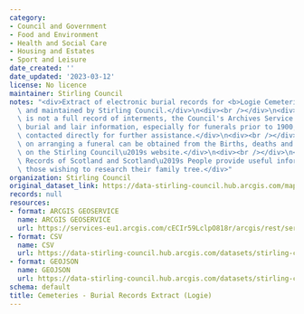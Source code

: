 ```yaml
---
category:
- Council and Government
- Food and Environment
- Health and Social Care
- Housing and Estates
- Sport and Leisure
date_created: ''
date_updated: '2023-03-12'
license: No licence
maintainer: Stirling Council
notes: "<div>Extract of electronic burial records for <b>Logie Cemeteries</b>\_managed\
  \ and maintained by Stirling Council.</div>\n<div><br /></div>\n<div>Although this\
  \ is not a full record of interments, the Council's Archives Service holds additional\
  \ burial and lair information, especially for funerals prior to 1900, and can be\
  \ contacted directly for further assistance.</div>\n<div><br /></div>\n<div>Information\
  \ on arranging a funeral can be obtained from the Births, deaths and marriages page\
  \ on the Stirling Council\u2019s website.</div>\n<div><br /></div>\n<div>National\
  \ Records of Scotland and Scotland\u2019s People provide useful information for\
  \ those wishing to research their family tree.</div>"
organization: Stirling Council
original_dataset_link: https://data-stirling-council.hub.arcgis.com/maps/stirling-council::cemeteries-burial-records-extract-logie
records: null
resources:
- format: ARCGIS GEOSERVICE
  name: ARCGIS GEOSERVICE
  url: https://services-eu1.arcgis.com/cECIr59LclpO818r/arcgis/rest/services/cemeteries%20-%20burial%20records%20extract%20(logie)/FeatureServer/0
- format: CSV
  name: CSV
  url: https://data-stirling-council.hub.arcgis.com/datasets/stirling-council::cemeteries-burial-records-extract-logie.csv?outSR=%7B%22latestWkid%22%3A3857%2C%22wkid%22%3A102100%7D
- format: GEOJSON
  name: GEOJSON
  url: https://data-stirling-council.hub.arcgis.com/datasets/stirling-council::cemeteries-burial-records-extract-logie.geojson?outSR=%7B%22latestWkid%22%3A3857%2C%22wkid%22%3A102100%7D
schema: default
title: Cemeteries - Burial Records Extract (Logie)
---
```


